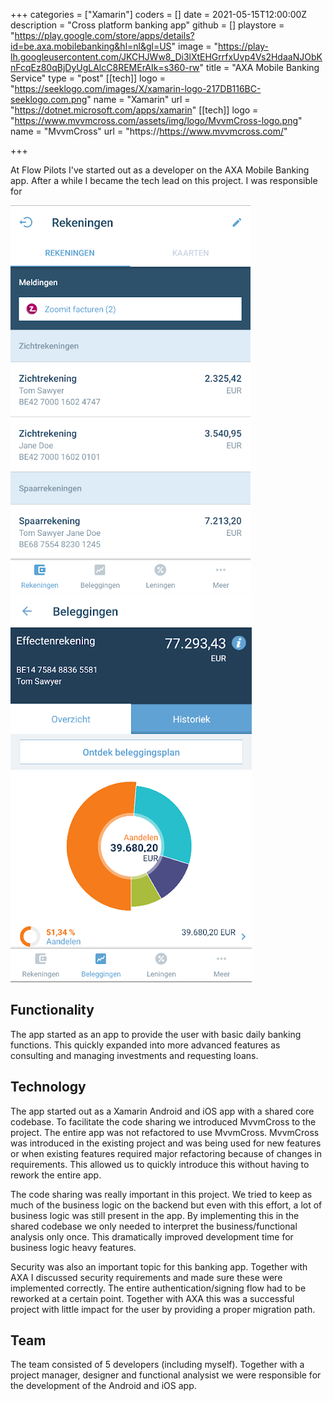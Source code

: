 +++
categories = ["Xamarin"]
coders = []
date = 2021-05-15T12:00:00Z
description = "Cross platform banking app"
github = []
playstore = "https://play.google.com/store/apps/details?id=be.axa.mobilebanking&hl=nl&gl=US"
image = "https://play-lh.googleusercontent.com/JKCHJWw8_Di3lXtEHGrrfxUvp4Vs2HdaaNJObKnFcqEz80qBjDyUgLAlcC8REMErAIk=s360-rw"
title = "AXA Mobile Banking Service"
type = "post"
[[tech]]
logo = "https://seeklogo.com/images/X/xamarin-logo-217DB116BC-seeklogo.com.png"
name = "Xamarin"
url = "https://dotnet.microsoft.com/apps/xamarin"
[[tech]]
logo = "https://www.mvvmcross.com/assets/img/logo/MvvmCross-logo.png"
name = "MvvmCross"
url = "https://https://www.mvvmcross.com/"

+++

At Flow Pilots I've started out as a developer on the AXA Mobile Banking app. After a while I became the tech lead on this project. I was responsible for 

![Home screen](/axa2.webp "Home screen")
![Investments](/axa4.webp "Investments")

## Functionality

The app started as an app to provide the user with basic daily banking functions. This quickly expanded into more advanced features as consulting and managing investments and requesting loans.

## Technology

The app started out as a Xamarin Android and iOS app with a shared core codebase. To facilitate the code sharing we introduced MvvmCross to the project. The entire app was not refactored to use MvvmCross. MvvmCross was introduced in the existing project and was being used for new features or when existing features required major refactoring because of changes in requirements. This allowed us to quickly introduce this without having to rework the entire app.

The code sharing was really important in this project. We tried to keep as much of the business logic on the backend but even with this effort, a lot of business logic was still present in the app. By implementing this in the shared codebase we only needed to interpret the business/functional analysis only once. This dramatically improved development time for business logic heavy features.

Security was also an important topic for this banking app. Together with AXA I discussed security requirements and made sure these were implemented correctly. The entire authentication/signing flow had to be reworked at a certain point. Together with AXA this was a successful project with little impact for the user by providing a proper migration path.

## Team

The team consisted of 5 developers (including myself). Together with a project manager, designer and functional analysist we were responsible for the development of the Android and iOS app.
